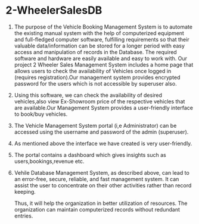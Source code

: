# 2-WheelerSalesDB
1. The purpose of the Vehicle Booking Management System is to automate the existing manual system with the help of computerized equipment and full-fledged computer          software, fulfilling requirements so that their valuable data/information can be stored for a longer period with easy access and manipulation of records in the          Database. The required software and hardware are easily available and easy to work with. Our project 2 Wheeler Sales Management System includes a home page that          allows users to check the availability of Vehicles once logged in (requires registration).Our management system provides encrypted password for the users which is not    accessible by superuser also. 

2. Using this software, we can check the availability of desired vehicles,also view Ex-Showroom price of the respective vehicles that are available.Our Management System    provides a user-friendly interface to book/buy vehicles. 
 
3. The Vehicle Management System portal (i,e Administrator) can be accessed using the username and password of the admin (superuser). 
5. As mentioned above the interface we have created is very user-friendly. 
6. The portal contains a dashboard which gives insights such as users,bookings,revenue etc.
7. Vehile Database Management System, as described above, can lead to an error-free, secure, reliable, and fast management system. It can assist the user to concentrate    on their other activities rather than record keeping. 

   Thus, it will help the organization in better utilization of resources. The organization can maintain computerized records without redundant entries.
